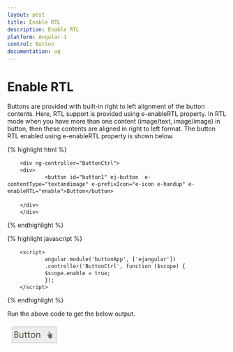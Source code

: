 ```yaml
---
layout: post
title: Enable RTL
description: Enable RTL 
platform: Angular-1
control: Button
documentation: ug
---
```


# Enable RTL

Buttons are provided with built-in right to left alignment of the button contents. Here, RTL support is provided using e-enableRTL property. In RTL mode when you have more than one content (image/text, image/image) in button, then these contents are aligned in right to left format. The button RTL enabled using e-enableRTL property is shown below.

{% highlight html %}

        <div ng-controller="ButtonCtrl">
        <div>
                <button id="button1" ej-button  e-contentType="textandimage" e-prefixIcon="e-icon e-handup" e-enableRTL="enable">Button</button>

        </div>
        </div>
   
{% endhighlight %}

{% highlight javascript %}

        <script>
                angular.module('buttonApp', ['ejangular'])
                .controller('ButtonCtrl', function ($scope) {
                $scope.enable = true;
                });
        </script>
    
{% endhighlight %}

Run the above code to get the below output.

![](rtl/RTL.png)

